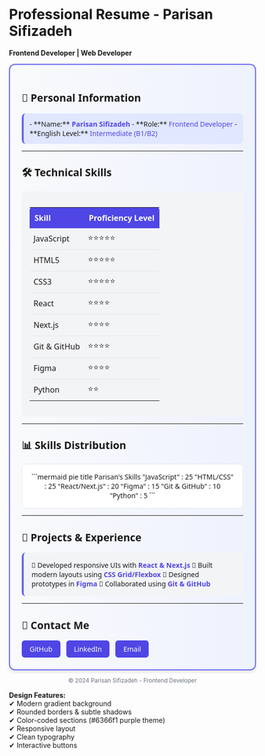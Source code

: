 # **Professional Resume - Parisan Sifizadeh**  
**Frontend Developer | Web Developer**  

<div style="border: 2px solid #6366f1; border-radius: 12px; padding: 24px; background: linear-gradient(to right, #f9fafb, #eef2ff); box-shadow: 0 4px 6px rgba(0,0,0,0.1); font-family: 'Segoe UI', Tahoma, Geneva, Verdana, sans-serif;">

## **📌 Personal Information**  
<div style="background-color: #e0e7ff; padding: 12px; border-radius: 8px; border-left: 4px solid #6366f1;">
- **Name:** <span style="color: #4f46e5; font-weight: 600;">Parisan Sifizadeh</span>  
- **Role:** <span style="color: #4f46e5;">Frontend Developer</span>  
- **English Level:** <span style="color: #4f46e5;">Intermediate (B1/B2)</span>  
</div>

---

## **🛠 Technical Skills**  
<div style="background-color: #f3f4f6; padding: 16px; border-radius: 8px; margin: 12px 0;">
<table style="width: 100%; border-collapse: collapse;">
  <tr style="background-color: #4f46e5; color: white;">
    <th style="padding: 10px; text-align: left; border-radius: 6px 0 0 0;">Skill</th>
    <th style="padding: 10px; text-align: left; border-radius: 0 6px 0 0;">Proficiency Level</th>
  </tr>
  <tr>
    <td style="padding: 8px; border-bottom: 1px solid #e5e7eb;">JavaScript</td>
    <td style="padding: 8px; border-bottom: 1px solid #e5e7eb;">⭐⭐⭐⭐⭐</td>
  </tr>
  <tr>
    <td style="padding: 8px; border-bottom: 1px solid #e5e7eb;">HTML5</td>
    <td style="padding: 8px; border-bottom: 1px solid #e5e7eb;">⭐⭐⭐⭐⭐</td>
  </tr>
  <tr>
    <td style="padding: 8px; border-bottom: 1px solid #e5e7eb;">CSS3</td>
    <td style="padding: 8px; border-bottom: 1px solid #e5e7eb;">⭐⭐⭐⭐⭐</td>
  </tr>
  <tr>
    <td style="padding: 8px; border-bottom: 1px solid #e5e7eb;">React</td>
    <td style="padding: 8px; border-bottom: 1px solid #e5e7eb;">⭐⭐⭐⭐</td>
  </tr>
  <tr>
    <td style="padding: 8px; border-bottom: 1px solid #e5e7eb;">Next.js</td>
    <td style="padding: 8px; border-bottom: 1px solid #e5e7eb;">⭐⭐⭐⭐</td>
  </tr>
  <tr>
    <td style="padding: 8px; border-bottom: 1px solid #e5e7eb;">Git & GitHub</td>
    <td style="padding: 8px; border-bottom: 1px solid #e5e7eb;">⭐⭐⭐⭐</td>
  </tr>
  <tr>
    <td style="padding: 8px; border-bottom: 1px solid #e5e7eb;">Figma</td>
    <td style="padding: 8px; border-bottom: 1px solid #e5e7eb;">⭐⭐⭐⭐</td>
  </tr>
  <tr>
    <td style="padding: 8px;">Python</td>
    <td style="padding: 8px;">⭐⭐</td>
  </tr>
</table>
</div>

---

## **📊 Skills Distribution**  
<div style="background-color: #fff; padding: 16px; border-radius: 8px; border: 1px solid #e5e7eb; text-align: center;">
```mermaid
pie
    title Parisan's Skills
    "JavaScript" : 25
    "HTML/CSS" : 25
    "React/Next.js" : 20
    "Figma" : 15
    "Git & GitHub" : 10
    "Python" : 5
```
</div>

---

## **🎯 Projects & Experience**  
<div style="background-color: #f3f4f6; padding: 16px; border-radius: 8px; border-left: 4px solid #6366f1;">
🔹 Developed responsive UIs with <strong style="color: #4f46e5;">React & Next.js</strong>  
🔹 Built modern layouts using <strong style="color: #4f46e5;">CSS Grid/Flexbox</strong>  
🔹 Designed prototypes in <strong style="color: #4f46e5;">Figma</strong>  
🔹 Collaborated using <strong style="color: #4f46e5;">Git & GitHub</strong>  
</div>

---

## **📩 Contact Me**  
<div style="display: flex; gap: 12px; margin-top: 16px;">
  <a href="#" style="background-color: #4f46e5; color: white; padding: 8px 16px; border-radius: 6px; text-decoration: none;">GitHub</a>
  <a href="#" style="background-color: #4f46e5; color: white; padding: 8px 16px; border-radius: 6px; text-decoration: none;">LinkedIn</a>
  <a href="#" style="background-color: #4f46e5; color: white; padding: 8px 16px; border-radius: 6px; text-decoration: none;">Email</a>
</div>

</div>

<small style="display: block; text-align: center; margin-top: 12px; color: #6b7280;">© 2024 Parisan Sifizadeh - Frontend Developer</small>

**Design Features:**  
✔ Modern gradient background  
✔ Rounded borders & subtle shadows  
✔ Color-coded sections (#6366f1 purple theme)  
✔ Responsive layout  
✔ Clean typography  
✔ Interactive buttons  
